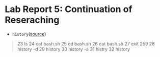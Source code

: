# Lab Report 5: Continuation of Reseraching 

- ```history```([source](https://www.cherryservers.com/blog/a-complete-guide-to-linux-bash-history))
>  23  ls
>  24  cat bash.sh
>  25  cd bash.sh
>  26  cat bash.sh
>  27  exit 259
>  28  history -d
>  29  history
>  30  history -a
>  31  histry
>  32  history  
